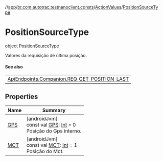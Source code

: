 //[app](../../../../index.md)/[br.com.autotrac.testnanoclient.consts](../../index.md)/[ActionValues](../index.md)/[PositionSourceType](index.md)

# PositionSourceType

object [PositionSourceType](index.md)

Valores da requisição de última posição.

#### See also

| |
|---|
| [ApiEndpoints.Companion.REQ_GET_POSITION_LAST](../../-api-endpoints/-companion/-r-e-q_-g-e-t_-p-o-s-i-t-i-o-n_-l-a-s-t.md) |

## Properties

| Name | Summary |
|---|---|
| [GPS](-g-p-s.md) | [androidJvm]<br>const val [GPS](-g-p-s.md): [Int](https://kotlinlang.org/api/latest/jvm/stdlib/kotlin/-int/index.html) = 0<br>Posição do Gps interno. |
| [MCT](-m-c-t.md) | [androidJvm]<br>const val [MCT](-m-c-t.md): [Int](https://kotlinlang.org/api/latest/jvm/stdlib/kotlin/-int/index.html) = 1<br>Posição do Mct. |
